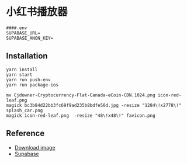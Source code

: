 # 小红书播放器

```
####.env
SUPABASE_URL=
SUPABASE_ANON_KEY=
```

## Installation
```
yarn install
yarn start
yarn run push-env
yarn run package-ios
```

```
mv Cjdowner-Cryptocurrency-Flat-Canada-eCoin-CDN.1024.png icon-red-leaf.png
magick bc3b84d22bb3fc69f9ad235b8bdfe50d.jpg -resize "1284\!x2778\!" splash_car.png
magick icon-red-leaf.png  -resize "48\!x48\!" favicon.png
```


## Reference
* [Download image](https://www.pinterest.com/pin/625578204504140036/)
* [Supabase](https://supabase.com/)